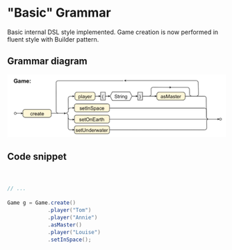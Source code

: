 # "Basic" Grammar

Basic internal DSL style implemented. Game creation is now performed in fluent style with Builder pattern. 

## Grammar diagram

![Basic Grammar](Basic.jpg)

## Code snippet

````java


// ...

Game g = Game.create()
             .player("Tom")
             .player("Annie")
             .asMaster()
             .player("Louise")
             .setInSpace();

````

